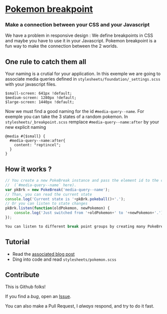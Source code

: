 # [Pokemon breakpoint](http://pokemonbreakpoint.fr)

### Make a connection between your CSS and your Javascript

We have a problem in responsive design : We define breakpoints in CSS and maybe you have to use it in your Javascript.
Pokemon breakpoint is a fun way to make the connection between the 2 worlds.

## One rule to catch them all
Your naming is a crutial for your application.
In this exemple we are going to associate media queries defined in `stylesheets/foundation/_settings.scss` with your javascript files.

    $small-screen: 641px !default;
    $medium-screen: 1280px !default;
    $large-screen: 1440px !default;

Now we must find a good naming for the id `#media-query--name`.
For exemple you can take the 3 states of a random pokemon.
In `stylesheets/_breakpoint.scss` remplace `#media-query--name:after` by your new explicit naming

    @media #{$small} {
      #media-query--name:after{
        content: "reptincel";
      }
    }

## How it works ?
```js
// You create a new PokeBreak instance and pass the element id to the constructor
//  (`#media-query--name` here).
var pkBrk = new PokeBreak('media-query--name');
// Than, you can read the current state
console.log('Current state is '+pkBrk.pokeball()+'.');
// Or you can listen to state changes
pkBrk.listen(function(oldPokemon, newPokemon) {
	console.log('Just switched from '+oldPokemon+' to '+newPokemon+'.');
});

You can listen to different break point groups by creating many PokeBreak instances.
```

## Tutorial

- Read the [associated blog post](http://blog.davidleuliette.com)
- Ding into code and read `stylesheets/pokemon.scss`

## Contribute

This is Github folks!

If you find a *bug*, open an [Issue](https://github.com/flexbox/pokemon-breakpoint/issues).

You can also make a Pull Request, I *always* respond, and try to do it fast.
